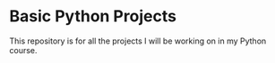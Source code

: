 #  Basic Python Projects
This repository is for all the projects I will be working on in my Python course.

